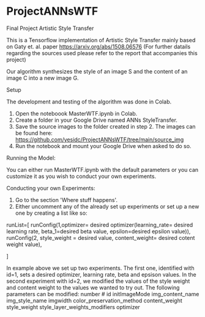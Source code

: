 # ProjectANNsWTF
Final Project Artistic Style Transfer

This is a Tensorflow implementation of Artistic Style Transfer mainly based on Gaty et. al. paper https://arxiv.org/abs/1508.06576 (For further 
datails regarding the sources used please refer to the report that accompanies this project)

Our algorithm synthesizes the style of an image S and the content of an image C into a new image G. 


Setup

The development and testing of the algorithm was done in Colab.

1. Open the noteboook MasterWTF.ipynb in Colab.
2. Create a folder in your Google Drive named ANNs StyleTransfer.
3. Save the source images to the folder created in step 2. The images can be found here: https://github.com/yesidc/ProjectANNsWTF/tree/main/source_img
4. Run the notebook and mount your Google Drive when asked to do so. 


Running the Model:

You can either run MasterWTF.ipynb with the default parameters or you can customize it as you wish 
to conduct your own experiments. 

Conducting your own Experiments:
1. Go to the section 'Where stuff happens'.
2. Either uncomment any of the already set up experiments or set up a new one by creating a list like so:

runList=[
         runConfig(1,optimizer= desired optimizer(learning_rate= desired learning rate, beta_1=desired beta value, epsilon=desired epsilon value)),
         runConfig(2, style_weight = desired value, content_weight= desired cotent weight value),
      
]

In example above we set up two experiments. The first one, identified with id=1, sets a desired optimizer, learning rate, beta and epsison values. 
In the second experiment with id=2, we modified the values of the style weight and content weight to the values we wanted to try out. 
The following parameters can be modified: 
                     number # id
                     initImageMode
                     img_content_name 
                     img_style_name 
                     imgwidth 
                     color_preservation_method 
                     content_weight
                     style_weight 
                     style_layer_weights_modifiers 
                     optimizer
                     




